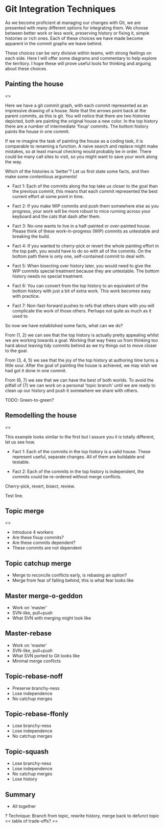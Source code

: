 Git Integration Techniques
==========================

As we become proficient at managing our changes with Git, we are presented with
many different options for integrating them. We choose between better work or
less work, preserving history or fixing it, simple histories or rich ones. Each
of these choices we have made become apparent in the commit graphs we leave
behind.

These choices can be very divisive within teams, with strong feelings on each
side. Here I will offer some diagrams and commentary to help explore the
territory. I hope these will prove useful tools for thinking and arguing about
these choices.

Painting the house
------------------

<<house painting diagram>>

Here we have a git commit graph, with each commit represented as an impressive
drawing of a house. Note that the arrows point back at the parent commits, as
this is git. You will notice that there are two histories depicted, both are
painting the original house a new color. In the top history there are a number
of intermediate 'fixup' commits. The bottom history paints the house in one
commit.

If we re-imagine the task of painting the house as a coding task, it is
comparable to renaming a function. A naive search and replace might make
mistakes, so at least manual checking would probably be in order.  There could
be many call sites to visit, so you might want to save your work along the way.

Which of the histories is 'better'? Let us first state some facts, and then
make some contentious arguments!

- Fact 1: Each of the commits along the top take us closer to the goal than the
  previous commit, this means that each commit represented the best current
  effort at some point in time.

- Fact 2: If you make WIP commits and push them somewhere else as you progress,
  your work will be more robust to mice running across your keyboard and the
  cats that dash after them.

- Fact 3: No-one wants to live in a half-painted or over-painted house. Please
  think of these work-in-progress (WIP) commits as untestable and breaking the
  build.

- Fact 4: If you wanted to cherry-pick or revert the whole painting effort in
  the top path, you would have to do so with all of the commits. On the bottom
  path there is only one, self-contained commit to deal with.

- Fact 5: When bisecting over history later, you would need to give the WIP
  commits special treatment because they are untestable. The bottom history
  needs no special treatment.

- Fact 6: You can convert from the top history to an equivalent of the bottom
  history with just a bit of extra work. This work becomes easy with
  practice.

- Fact 7: Non-fast-forward pushes to refs that others share with you will
  complicate the work of those others. Perhaps not quite as much as it used to.

So now we have established some facts, what can we do?

From (1, 2) we can see that the top history is actually pretty appealing
whilst we are working towards a goal. Working that way frees us from thinking
too hard about leaving tidy commits behind as we try things out to move closer
to the goal.

From (3, 4, 5) we see that the joy of the top history at authoring
time turns a little sour. After the goal of painting the house is achieved,
we may wish we had got it done in one commit.

From (6, 7) we see that we can have the best of both worlds. To avoid the
pitfall of (7) we can work on a personal 'topic branch' until we are ready to
clean up our history and push it somewhere we share with others.

TODO: Green-to-green?

Remodelling the house
---------------------

<<house remodelling diagram>>

This example looks similar to the first but I assure you it is totally
different, let us see how.

- Fact 1: Each of the commits in the top history is a valid house. These
  represent useful, separate changes. All of them are buildable and testable.

- Fact 2: Each of the commits in the top history is independent, the commits
  could be re-ordered without merge conflicts.

Cherry-pick, revert, bisect, review.

Test line.

Topic merge
-----------

<<topic merge diagram>>

- Introduce 4 workers
- Are these fixup commits?
- Are these commits dependent?
- These commits are not dependent

Topic catchup merge
-------------------

- Merge to reconcile conflicts early, is rebasing an option?
- Merge from fear of falling behind, this is what fear looks like

Master merge-o-geddon
---------------------

- Work on 'master'
- SVN-like, pull+push
- What SVN with merging might look like

Master-rebase
-------------

- Work on 'master'
- SVN-like, pull+push
- What SVN ported to Git looks like
- Minimal merge conflicts

Topic-rebase-noff
-----------------

- Preserve branchy-ness
- Lose independence
- No catchup merges

Topic-rebase-ffonly
-------------------

- Lose branchy-ness
- Lose independence
- No catchup merges

Topic-squash
------------

- Lose branchy-ness
- Lose independence
- No catchup merges
- Lose history

Summary
-------

- All together

? Technique: Branch from topic, rewrite history, merge back to defunct topic
<< table of trade-offs? >>
